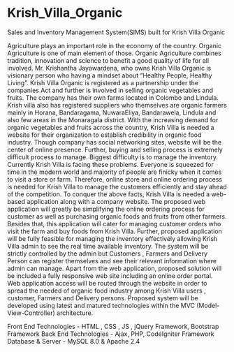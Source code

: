 # Krish_Villa_Organic
Sales and Inventory Management System(SIMS) built for Krish Villa Organic


 Agriculture plays an important role in the economy of the country. Organic Agriculture is 
one of main element of those. Organic Agriculture combines tradition, innovation and science to benefit a 
good quality of life for all involved. Mr. Krishantha Jayawardena, who owns Krish Villa Organic is 
visionary person who having a mindset about “Healthy People, Healthy Living”. Krish Villa Organic is 
registered as a partnership under the companies Act and further is involved in selling organic vegetables 
and fruits. The company has their own farms located in Colombo and Lindula. Krish villa also has registered 
suppliers who themselves are organic farmers mainly in Horana, Bandaragama, NuwaraEliya, 
Bandarawela, Lindula and also few areas in the Monaragala district. 
 With the increasing demand for organic vegetables and fruits across the country, Krish 
Villa is needed a website for their organization to establish credibility in organic food industry. Though 
company has social networking sites, website will be the center of online presence. Further, buying and 
selling process is extremely difficult process to manage. Biggest difficulty is to manage the inventory. 
Currently Krish Villa is facing these problems. Everyone is squeezed for time in the modern world and 
majority of people are finicky when it comes to visit a store or farm. Therefore, online store and online 
ordering process is needed for Krish Villa to manage the customers efficiently and stay ahead of the 
competition. 
 To conquer the above facts, Krish Villa is needed a web-based application along with a 
company website. The proposed web application will greatly be simplifying the online ordering process for 
customer as well as purchasing organic foods and fruits from other farmers. Besides that, this application
will cater for managing customer orders who visit the farm and buy foods from Krish Villa. Further, 
proposed application will be fully feasible for managing the inventory effectively allowing Krish Villa 
admin to see the real time available inventory. The system will be strictly controlled by the admin but 
Customers , Farmers and Delivery Person can register themselves and see their relevant information where 
admin can manage. Apart from the web application, proposed solution will be included a fully responsive 
web site including an online order portal. Web application access will be routed through the website in 
order to spread the needed of organic food industry among Krish Villa users , customer, Farmers and 
Delivery persons. 
Proposed system will be developed using latest and matured technologies within the MVC 
(Model-View-Controller) architecture.

Front End Technologies - HTML , CSS , JS , jQuery Framework, Bootstrap Framework
Back End Technologies - Ajax, PHP, CodeIgniter Framework
Database & Server - MySQL 8.0 & Apache 2.4
